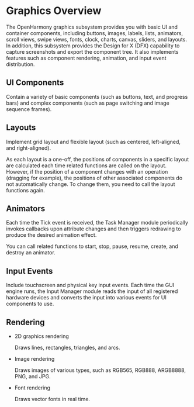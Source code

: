 # Graphics Overview<a name="EN-US_TOPIC_0000001051770388"></a>

The OpenHarmony graphics subsystem provides you with basic UI and container components, including buttons, images, labels, lists, animators, scroll views, swipe views, fonts, clock, charts, canvas, sliders, and layouts. In addition, this subsystem provides the Design for X \(DFX\) capability to capture screenshots and export the component tree. It also implements features such as component rendering, animation, and input event distribution.

## UI Components<a name="section1987017145112"></a>

Contain a variety of basic components \(such as buttons, text, and progress bars\) and complex components \(such as page switching and image sequence frames\).

## Layouts<a name="section662016231612"></a>

Implement grid layout and flexible layout \(such as centered, left-aligned, and right-aligned\).

As each layout is a one-off, the positions of components in a specific layout are calculated each time related functions are called on the layout. However, if the position of a component changes with an operation \(dragging for example\), the positions of other associated components do not automatically change. To change them, you need to call the layout functions again.

## Animators<a name="section73736284117"></a>

Each time the Tick event is received, the Task Manager module periodically invokes callbacks upon attribute changes and then triggers redrawing to produce the desired animation effect.

You can call related functions to start, stop, pause, resume, create, and destroy an animator.

## Input Events<a name="section672194012114"></a>

Include touchscreen and physical key input events. Each time the GUI engine runs, the Input Manager module reads the input of all registered hardware devices and converts the input into various events for UI components to use.

## Rendering<a name="section14338859916"></a>

-   2D graphics rendering

    Draws lines, rectangles, triangles, and arcs.


-   Image rendering

    Draws images of various types, such as RGB565, RGB888, ARGB8888, PNG, and JPG.


-   Font rendering

    Draws vector fonts in real time.


